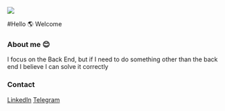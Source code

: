 ![](https://media.giphy.com/media/iIqmM5tTjmpOB9mpbn/giphy.gif)

#Hello 🌎
Welcome 


### About me 😊
I focus on the Back End, but if I need to do something other than the back end I believe I can solve it correctly 

### Contact
[LinkedIn](https://www.linkedin.com/in/fairusatoir)
[Telegram](t.me/fairusatoir)
